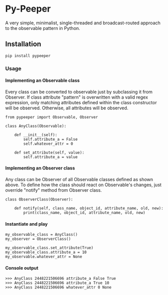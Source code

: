 # Py-Peeper
A very simple, minimalist, single-threaded and broadcast-routed approach to the observable pattern in Python.

## Installation
```pip install pypeeper```


### Usage
#### Implementing an Observable class
Every class can be converted to observable just by subclassing it from
Observer. If class attribute "pattern" is overwritten with a valid regex
expression, only matching attributes defined within the class constructor will
be observed. Otherwise, all attributes will be observed.
```
from pypeeper import Observable, Observer

class AnyClass(Observable):

    def __init__(self):
        self.attribute_a = False
        self.whatever_attr = 0

    def set_attribute(self, value):
        self.attribute_a = value
```
#### Implementing an Observer class
Any class can be Observer of all Observable classes defined as shown above. To
define how the class should react on Observable's changes, just override
"notify" method from Observer class.
```
class ObserverClass(Observer):

    def notify(self, class_name, object_id, attribute_name, old, new):
        print(class_name, object_id, attribute_name, old, new)

```
#### Instantiate and play
```
my_observable_class = AnyClass()
my_observer = ObserverClass()

my_observable_class.set_attribute(True)
my_observable_class.attribute_a = 10
my_observable.whatever_attr = None
```
#### Console output
```
>>> AnyClass 2448221506696 attribute_a False True
>>> AnyClass 2448221506696 attribute_a True 10
>>> AnyClass 2448221506696 whatever_attr 0 None
```